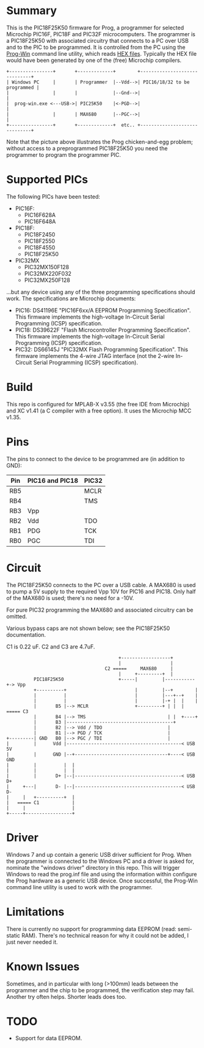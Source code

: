 # Summary

This is the PIC18F25K50 firmware for Prog, a programmer for selected Microchip PIC16F, PIC18F and PIC32F microcomputers.
The programmer is a PIC18F25K50 with associated circuitry that connects to a PC over USB and to the PIC to be programmed.
It is controlled from the PC using the [Prog-Win](https://github.com/jhbe/prog-win) command line utility, which reads
[HEX files](https://en.wikipedia.org/wiki/Intel_HEX). Typically the HEX file would have been generated by one of the
(free) Microchip compilers.

    +----------------+       +-------------+        +------------------------------+
    | Windows PC     |       | Programmer  |--Vdd-->| PIC16/18/32 to be programmed |
    |                |       |             |--Gnd-->|                              |
    |  prog-win.exe <---USB->| PIC25K50    |<-PGD-->|                              |
    |                |       | MAX680      |--PGC-->|                              |
    +----------------+       +-------------+  etc.. +------------------------------+

Note that the picture above illustrates the Prog chicken-and-egg problem; without access to a preprogrammed PIC18F25K50 you
need the programmer to program the programmer PIC.

# Supported PICs

The following PICs have been tested:

* PIC16F:
    * PIC16F628A
    * PIC16F648A
* PIC18F:
    * PIC18F2450
    * PIC18F2550
    * PIC18F4550
    * PIC18F25K50
* PIC32MX
    * PIC32MX150F128
    * PIC32MX220F032
    * PIC32MX250F128

...but any device using any of the three programming specifications should work. The specifications are Microchip documents:

* PIC16: DS41196E "PIC16F6xx/A EEPROM Programming Specification". This firmware implements the high-voltage In-Circuit Serial Programming (ICSP) specification.
* PIC18: DS39622F "Flash Microcontroller Programming Specification". This firmware implements the high-voltage In-Circuit Serial Programming (ICSP) specification.
* PIC32: DS66145J "PIC32MX Flash Programming Specification". This firmware implements the 4-wire JTAG interface (not the 2-wire In-Circuit Serial Programming (ICSP) specification).

# Build

This repo is configured for MPLAB-X v3.55 (the free IDE from Microchip) and XC v1.41 (a C compiler with a free option).
It uses the Microchip MCC v1.35.

# Pins

The pins to connect to the device to be programmed are (in addition to GND):

|  Pin   |  PIC16 and PIC18  |  PIC32  |
| ------ | ----------------- | ------- |
|  RB5   |                   |  MCLR   |
|  RB4   |                   |  TMS    |
|  RB3   |  Vpp              |         |
|  RB2   |  Vdd              |  TDO    |
|  RB1   |  PDG              |  TCK    |
|  RB0   |  PGC              |  TDI    |

# Circuit

The PIC18F25K50 connects to the PC over a USB cable. A MAX680 is used to pump
a 5V supply to the required Vpp 10V for PIC16 and PIC18. Only half of the MAX680
is used; there's no need for a -10V.

For pure PIC32 programming the MAX680 and associated circuitry can be omitted.

Various bypass caps are not shown below; see the PIC18F25K50 documentation.

C1 is 0.22 uF. C2 and C3 are 4.7uF.

                                             +------------------+
                                             |                  |
                                        C2 =====     MAX680     |
                                             |     +---------+  |
              PIC18F25K50                    +-----|         |-----------+-> Vpp
              +----------+                         |         |--+        |
              |          |                         |         |---+--+    |
              |          |                         |         |-+ |  |    |
              |       B5 |--> MCLR                 +---------+ | |  |  ===== C3
              |       B4 |--> TMS                              | |  +----+
              |       B3 |---------------------------------------+
              |       B2 |--> Vdd / TDO                        |
              |       B1 |--> PGD / TCK                        |
    +---------| GND   B0 |--> PGC / TDI                        |
    |         |      Vdd |------------------------------------------< USB 5V
    |         |      GND |--+----------------------------------+----< USB GND
    |         |          |  |
    |         |          |  |
    |         |       D+ |--|---------------------------------------< USB D+
    |     +---|       D- |--|---------------------------------------< USB D-
    |     |   +----------+  |
    |   ===== C1            |
    |     |                 |
    +-----+-----------------+


# Driver

Windows 7 and up contain a generic USB driver sufficient for Prog. When the programmer
is connected to the Windows PC and a driver is asked for, nominate the "windows driver"
directory in this repo. This will trigger Windows to read the prog.inf file and using
the information within configure the Prog hardware as a generic USB device. Once
successful, the Prog-Win command line utility is used to work with the programmer.

# Limitations

There is currently no support for programming data EEPROM (read: semi-static RAM). There's no technical reason for why it could not be added, I just never needed it.

# Known Issues

Sometimes, and in particular with long (>100mm) leads between the programmer and the chip to be programmed, the verification step may fail. Another try often helps. Shorter leads does too.

# TODO

* Support for data EEPROM.

